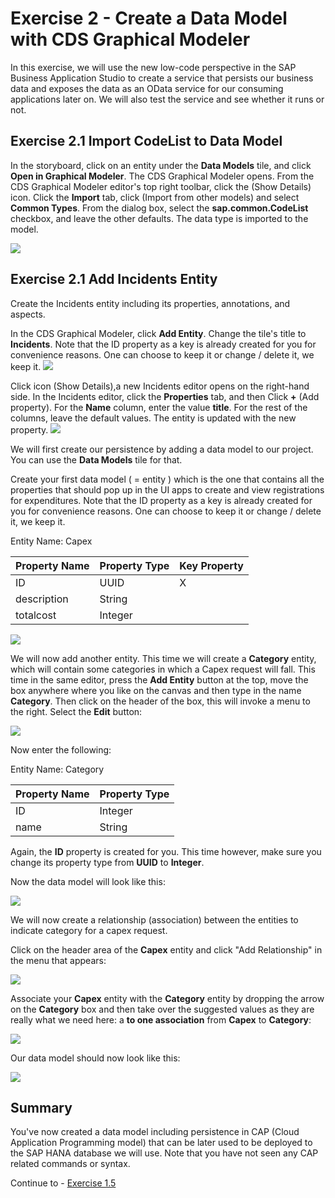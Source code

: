 # Exercise 2 - Create a Data Model with CDS Graphical Modeler

In this exercise, we will use the new low-code perspective in the SAP Business Application Studio to create a service that persists our business data and exposes the data as an OData service for our consuming applications later on.
We will also test the service and see whether it runs or not.
## Exercise 2.1 Import CodeList to Data Model

In the storyboard, click on an entity under the **Data Models** tile, and click **Open in Graphical Modeler**. The CDS Graphical Modeler opens.
From the CDS Graphical Modeler editor's top right toolbar, click the (Show Details) icon.
Click the **Import** tab, click  (Import from other models) and select **Common Types**.
From the dialog box, select the **sap.common.CodeList** checkbox, and leave the other defaults.
The data type is imported to the model.

![](/exercises/Ex2/images/ImportCodeList.png)

## Exercise 2.1 Add Incidents Entity
Create the Incidents entity including its properties, annotations, and aspects.

In the CDS Graphical Modeler, click **Add Entity**.
Change the tile's title to **Incidents**.
Note that the ID property as a key is already created for you for convenience reasons. One can choose to keep it or change / delete it, we keep it.
![](/exercises/Ex2/images/Incidents.png)

Click icon (Show Details),a new Incidents editor opens on the right-hand side.
In the Incidents editor, click the **Properties** tab, and then Click **+** (Add property).
For the **Name** column, enter the value **title**.
For the rest of the columns, leave the default values.
The entity is updated with the new property.
![](/exercises/Ex2/images/Incidents.png)




We will first create our persistence by adding a data model to our project. You can use the **Data Models** tile for that.

Create your first data model ( = entity ) which is the one that contains all the properties that should pop up in the UI apps to create and view registrations for expenditures. Note that the ID property as a key is already created for you for convenience reasons. One can choose to keep it or change / delete it, we keep it.

Entity Name: Capex

| Property Name | Property Type | Key Property
| ----------- | ----------- | - |
| ID | UUID | X |
| description | String |   |
| totalcost | Integer |   |

![](/exercises/ex1/images/LCAP_02.png)


We will now add another entity. This time we will create a **Category** entity, which will contain some categories in which a Capex request will fall. This time in the same editor, press the **Add Entity** button at the top, move the box anywhere where you like on the canvas and then type in the name **Category**. Then click on the header of the box, this will invoke a menu to the right. Select the **Edit** button:

![](/exercises/ex1/images/LCAP_02-01.png)

Now enter the following:

Entity Name: Category

| Property Name | Property Type |
| ----------- | ----------- |
| ID | Integer | X |
| name | String |   |

Again, the **ID** property is created for you. This time however, make sure you change its property type from **UUID** to **Integer**.

Now the data model will look like this:

![](/exercises/ex1/images/LCAP_03.png)

We will now create a relationship (association) between the entities to indicate category for a capex request.

Click on the header area of the **Capex** entity and click "Add Relationship" in the menu that appears:

![](/exercises/ex1/images/LCAP_04.png)

Associate your **Capex** entity with the **Category** entity by dropping the arrow on the **Category** box and then take over the suggested values as they are really what we need here: a **to one association** from **Capex** to **Category**:

![](/exercises/ex1/images/LCAP_05.png)

Our data model should now look like this:

![](/exercises/ex1/images/LCAP_06.png)

## Summary

You've now created a data model including persistence in CAP (Cloud Application Programming model) that can be later used to be deployed to the SAP HANA database we will use. Note that you have not seen any CAP related commands or syntax.

Continue to - [Exercise 1.5](../ex1.5/README.md)

